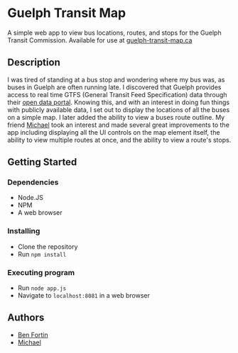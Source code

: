# Guelph Transit Map

A simple web app to view bus locations, routes, and stops for the Guelph Transit Commission. Available for use at [guelph-transit-map.ca](https://guelph-transit-map.ca)

## Description

I was tired of standing at a bus stop and wondering where my bus was, as buses in Guelph are often running late. I discovered that Guelph provides access to real time GTFS (General Transit Feed Specification) data through their [open data portal](http://data.open.guelph.ca/group/transportation). Knowing this, and with an interest in doing fun things with publicly available data, I set out to display the locations of all the buses on a simple map. I later added the ability to view a buses route outline. My friend [Michael](https://github.com/mrusse) took an interest and made several great improvements to the app including displaying all the UI controls on the map element itself, the ability to view multiple routes at once, and the ability to view a route's stops.

## Getting Started

### Dependencies

* Node.JS
* NPM
* A web browser

### Installing

* Clone the repository
* Run `npm install`

### Executing program

* Run `node app.js`
* Navigate to `localhost:8081` in a web browser

## Authors

* [Ben Fortin](https://github.com/BenFort)
* [Michael](https://github.com/mrusse)
